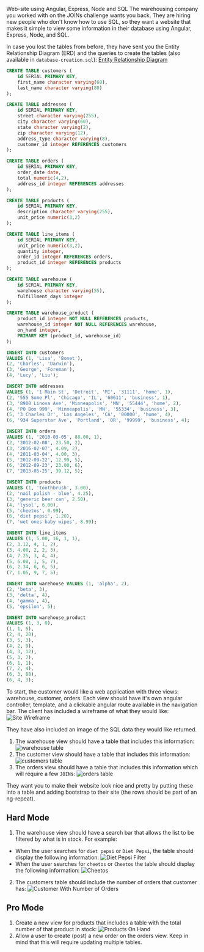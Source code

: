 Web-site using Angular, Express, Node and SQL
The warehousing company you worked with on the JOINs challenge wants you back. They are hiring new people who don't know how to use SQL, so they want a website that makes it simple to view some information in their database using Angular, Express, Node, and SQL.

In case you lost the tables from before, they have sent you the Entity Relationship Diagram (ERD) and the queries to create the tables (also available in `database-creation.sql`):
[Entity Relationship Diagram](https://docs.google.com/drawings/d/1eA7JJtCVDL0K45aVzbxIUrgWXHoKY5vv1jAhssC2c1A/edit)
```SQL
CREATE TABLE customers (
    id SERIAL PRIMARY KEY,
    first_name character varying(60),
    last_name character varying(80)
);

CREATE TABLE addresses (
    id SERIAL PRIMARY KEY,
    street character varying(255),
    city character varying(60),
    state character varying(2),
    zip character varying(12),
    address_type character varying(8),
    customer_id integer REFERENCES customers
);

CREATE TABLE orders (
    id SERIAL PRIMARY KEY,
    order_date date,
    total numeric(4,2),
    address_id integer REFERENCES addresses
);

CREATE TABLE products (
    id SERIAL PRIMARY KEY,
    description character varying(255),
    unit_price numeric(3,2)
);

CREATE TABLE line_items (
    id SERIAL PRIMARY KEY,
    unit_price numeric(3,2),
    quantity integer,
    order_id integer REFERENCES orders,
    product_id integer REFERENCES products
);

CREATE TABLE warehouse (
    id SERIAL PRIMARY KEY,
    warehouse character varying(55),
    fulfillment_days integer
);

CREATE TABLE warehouse_product (
    product_id integer NOT NULL REFERENCES products,
    warehouse_id integer NOT NULL REFERENCES warehouse,
    on_hand integer,
    PRIMARY KEY (product_id, warehouse_id)
);

INSERT INTO customers
VALUES (1, 'Lisa', 'Bonet'),
(2, 'Charles', 'Darwin'),
(3, 'George', 'Foreman'),
(4, 'Lucy', 'Liu');

INSERT INTO addresses
VALUES (1, '1 Main St', 'Detroit', 'MI', '31111', 'home', 1),
(2, '555 Some Pl', 'Chicago', 'IL', '60611', 'business', 1),
(3, '8900 Linova Ave', 'Minneapolis', 'MN', '55444', 'home', 2),
(4, 'PO Box 999', 'Minneapolis', 'MN', '55334', 'business', 3),
(5, '3 Charles Dr', 'Los Angeles', 'CA', '00000', 'home', 4),
(6, '934 Superstar Ave', 'Portland', 'OR', '99999', 'business', 4);

INSERT INTO orders
VALUES (1, '2010-03-05', 88.00, 1),
(2, '2012-02-08', 23.50, 2),
(3, '2016-02-07', 4.09, 2),
(4, '2011-03-04', 4.00, 3),
(5, '2012-09-22', 12.99, 5),
(6, '2012-09-23', 23.00, 6),
(7, '2013-05-25', 39.12, 5);

INSERT INTO products
VALUES (1, 'toothbrush', 3.00),
(2, 'nail polish - blue', 4.25),
(3, 'generic beer can', 2.50),
(4, 'lysol', 6.00),
(5, 'cheetos', 0.99),
(6, 'diet pepsi', 1.20),
(7, 'wet ones baby wipes', 8.99);

INSERT INTO line_items
VALUES (1, 5.00, 16, 1, 1),
(2, 3.12, 4, 1, 2),
(3, 4.00, 2, 2, 3),
(4, 7.25, 3, 4, 4),
(5, 6.00, 1, 5, 7),
(6, 2.34, 6, 6, 5),
(7, 1.05, 9, 7, 5);

INSERT INTO warehouse VALUES (1, 'alpha', 2),
(2, 'beta', 3),
(3, 'delta', 4),
(4, 'gamma', 4),
(5, 'epsilon', 5);

INSERT INTO warehouse_product
VALUES (1, 3, 0),
(1, 1, 5),
(2, 4, 20),
(3, 5, 3),
(4, 2, 9),
(4, 3, 12),
(5, 3, 7),
(6, 1, 1),
(7, 2, 4),
(6, 3, 88),
(6, 4, 3);
```

To start, the customer would like a web application with three views: warehouse, customer, orders. Each view should have it's own angular controller, template, and a clickable angular route available in the navigation bar. The client has included a wireframe of what they would like:
![Site Wireframe](/images/wireframe.png)

They have also included an image of the SQL data they would like returned.

1. The warehouse view should have a table that includes this information:
![warehouse table](/images/warehouses.png)
2. The customer view should have a table that includes this information:
![customers table](/images/customers.png)
3. The orders view should have a table that includes this information which will require a few `JOIN`s:
![orders table](/images/orders.png)

They want you to make their website look nice and pretty by putting these into a table and adding bootstrap to their site (the rows should be part of an ng-repeat).

## Hard Mode

1. The warehouse view should have a search bar that allows the list to be filtered by what is in stock. For example:
  * When the user searches for `diet pepsi` or `Diet Pepsi`, the table should display the following information: ![Diet Pepsi Filter](/images/diet-pepsi.png)
  * When the user searches for `cheetos` or `Cheetos` the table should display the following information: ![Cheetos](/images/cheetos.png)
2. The customers table should include the number of orders that customer has: ![Customer With Number of Orders](/images/customer-with-number-of-orders.png)

## Pro Mode

1. Create a new view for products that includes a table with the total number of that product in stock: ![Products On Hand](/images/on-hand.png)
2. Allow a user to create (post) a new order on the orders view. Keep in mind that this will require updating multiple tables.
